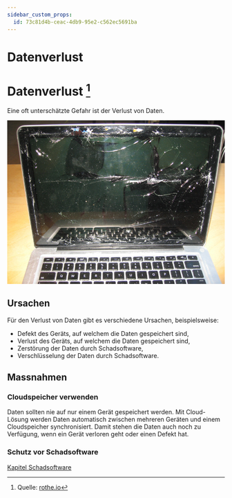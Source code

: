 ```yaml
---
sidebar_custom_props:
  id: 73c81d4b-ceac-4db9-95e2-c562ec5691ba
---
```


# Datenverlust

# Datenverlust [^1]
Eine oft unterschätzte Gefahr ist der Verlust von Daten.

![](images/crashed_laptop.jpg)

## Ursachen

Für den Verlust von Daten gibt es verschiedene Ursachen, beispielsweise:

- Defekt des Geräts, auf welchem die Daten gespeichert sind,
- Verlust des Geräts, auf welchem die Daten gespeichert sind,
- Zerstörung der Daten durch Schadsoftware,
- Verschlüsselung der Daten durch Schadsoftware.

## Massnahmen

### Cloudspeicher verwenden

Daten sollten nie auf nur einem Gerät gespeichert werden. Mit Cloud-Lösung werden Daten automatisch zwischen mehreren Geräten und einem Cloudspeicher synchronisiert. Damit stehen die Daten auch noch zu Verfügung, wenn ein Gerät verloren geht oder einen Defekt hat.

### Schutz vor Schadsoftware

[Kapitel Schadsoftware](4-Schadsoftware.md)

[^1]: Quelle: [rothe.io](https://rothe.io/?page=ict/2-security/1-data-loss/)
